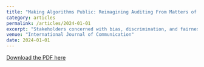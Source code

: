 ```yaml
---
title: "Making Algorithms Public: Reimagining Auditing From Matters of Fact to Matters of Concern"
category: articles
permalink: /articles/2024-01-01
excerpt: "Stakeholders concerned with bias, discrimination, and fairness in algorithmic systems are increasingly turning to audits, which typically apply generalizable methods and formal standards to investigate opaque systems. We discuss four attempts to audit algorithmic systems with varying levels of success—depending on the scope of both the system to be audited and the audit’s success criteria. Such scoping is contestable, negotiable, and political, linked to dominant institutions and movements to change them. Algorithmic auditing is typically envisioned as settling “matters-of-fact” about how opaque algorithmic systems behave: definitive declarations that (de)certify a system. However, there is little consensus about the decisions to be automated or about the institutions automating them. We reposition algorithmic auditing as an ongoing and ever-changing practice around “matters-of-concern.” This involves building infrastructures for the public to engage in open-ended democratic understanding, contestation, and problem solving—not just about algorithms in themselves, but the institutions and power structures deploying them. Auditors must recognize their privilege in scoping to “relevant” institutional standards and concerns, especially when stakeholders seek to reform or reimagine them."
venue: "International Journal of Communication"
date: 2024-01-01
---
```


[Download the PDF here](https://ijoc.org/index.php/ijoc/article/download/20811/4455)
